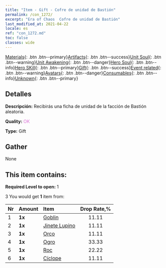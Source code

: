 ```yaml
---
title: "Item - Gift - Cofre de unidad de Bastión"
permalink: /con_1272/
excerpt: "Era of Chaos  Cofre de unidad de Bastión"
last_modified_at: 2021-04-22
locale: es
ref: "con_1272.md"
toc: false
classes: wide
---
```

 [Materials](/ItemsES/){: .btn .btn--primary}[Artifacts](/ItemsES/Artifacts/){: .btn .btn--success}[Unit Soul](/ItemsES/UnitSoul/){: .btn .btn--warning}[Unit Awakening](/ItemsES/UnitAwakening/){: .btn .btn--danger}[Hero Soul](/ItemsES/HeroSoul/){: .btn .btn--info}[Hero SKill](/ItemsES/HeroSkill/){: .btn .btn--primary}[Gift](/ItemsES/Gift/){: .btn .btn--success}[Event related](/ItemsES/Events/){: .btn .btn--warning}[Avatars](/ItemsES/Avatars/){: .btn .btn--danger}[Consumables](/ItemsES/Consumables/){: .btn .btn--info}[Unknown](/ItemsES/Unknown/){: .btn .btn--primary}

## Detalles
 **Descripción:** Recibirás una ficha de unidad de la facción de Bastión aleatoria.

 **Quality:** <span style="color: #DA70D6">OK</span>

 **Type:** Gift

## Gather

  None

## This item contains:

 **Required Level to open:** 1

 3 You would get **1** item  from:

  | Nr | Amount |     Item    | Drop Rate,% |
  |:---|:-------|:------------|:---------:|
  | 1 |  **1x** | [Goblin](/es/Items/unt_217/) | 11.11 | 
  | 2 |  **1x** | [Jinete Lupino](/es/Items/unt_218/) | 11.11 | 
  | 3 |  **1x** | [Orco](/es/Items/unt_219/) | 11.11 | 
  | 4 |  **1x** | [Ogro](/es/Items/unt_220/) | 33.33 | 
  | 5 |  **1x** | [Roc](/es/Items/unt_221/) | 22.22 | 
  | 6 |  **1x** | [Cíclope](/es/Items/unt_222/) | 11.11 | 
